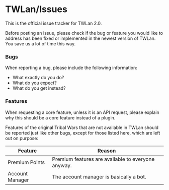 # TWLan/Issues

This is the official issue tracker for TWLan 2.0.

Before posting an issue, please check if the bug or feature you would like to address has been fixed or implemented in the newest version of TWLan. You save us a lot of time this way.

### Bugs

When reporting a bug, please include the following information:
* What exactly do you do?
* What do you expect?
* What do you get instead?

### Features

When requesting a core feature, unless it is an API request, please explain why this should be a core feature instead of a plugin.

Features of the original Tribal Wars that are not available in TWLan should be reported just like other bugs, except for those listed here, which are left out on purpose:

Feature | Reason
------- | ------
Premium Points | Premium features are available to everyone anyway.
Account Manager | The account manager is basically a bot.
